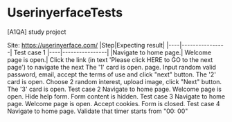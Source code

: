 # UserinyerfaceTests
[A1QA] study project 

Site: https://userinyerface.com/
|Step|Expecting result|
|----|----------------|
Test case 1
|----|----------------|
|Navigate to home page.| Welcome page is open.|
Click the link (in text 'Please click HERE to GO to the next page') to navigate the next The '1' card is open. page.
Input random valid password, email, accept the terms of use and click "next" button. The '2' card is open.
Choose 2 random interest, upload image, click "Next" button. The '3' card is open.
Test case 2
Navigate to home page. Welcome page is open.
Hide help form. Form content is hidden.
Test case 3
Navigate to home page. Welcome page is open.
Accept cookies. Form is closed.
Test case 4
Navigate to home page. Validate that timer starts from "00: 00"
